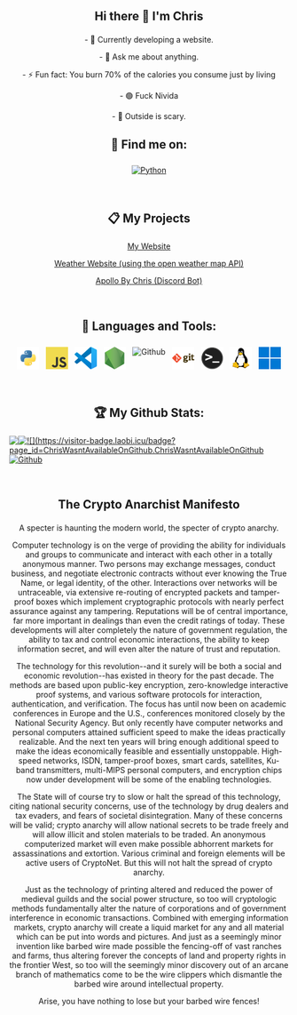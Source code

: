## <p align="center"> Hi there 👋 I'm **Chris**

<p align="center">- 🔭 Currently developing a website.
<p align="center">- 💬 Ask me about anything.
<p align="center">- ⚡ Fun fact: You burn 70% of the calories you consume just by living
<p align="center">- 🟢 Fuck Nivida
<p align="center">- 🌳 Outside is scary.

## <p align="center">📧 Find me on:

<p align="center">
 <a href="https://twitter.com/chriswasntavailable" target="_blank" rel="noopener noreferrer"> <img src="https://w7.pngwing.com/pngs/382/266/png-transparent-computer-icons-twitter-logo-logo-monochrome-black.png" alt="Python" height="40" style="vertical-align:top; margin:4px"></a>
</p>

<br />

## <p align="center">📋 My Projects

<p align="center"> <a href="https://chriswasntavailable.xyz">My Website</a>
<p align="center"> <a href="https://projects.chriswasntavailable.xyz/web/weatherapp/index.html">Weather Website (using the open weather map API)</a>
<p align="center"> <a href="https://apollo.chriswasntavailable.xyz/discord">Apollo By Chris (Discord Bot)</a>

</p>

<br />

## <p align="center"> 🧰 Languages and Tools:
<p align="center">
<img src="https://raw.githubusercontent.com/github/explore/80688e429a7d4ef2fca1e82350fe8e3517d3494d/topics/python/python.png" alt="Python" height="40" style="vertical-align:top; margin:4px">
<img src="https://raw.githubusercontent.com/github/explore/80688e429a7d4ef2fca1e82350fe8e3517d3494d/topics/javascript/javascript.png" alt="Javascript" height="40" style="vertical-align:top; margin:4px">
<img src="https://raw.githubusercontent.com/github/explore/80688e429a7d4ef2fca1e82350fe8e3517d3494d/topics/visual-studio-code/visual-studio-code.png" alt="VS Code" height="40" style="vertical-align:top; margin:4px">
<img src="https://raw.githubusercontent.com/github/explore/80688e429a7d4ef2fca1e82350fe8e3517d3494d/topics/nodejs/nodejs.png" alt="NodeJS" height="40" style="vertical-align:top; margin:4px">
<img src="https://avatars.githubusercontent.com/u/26377421?v=4" alt="Github" height="40" style="vertical-align:top; margin:4px">
<img src="https://raw.githubusercontent.com/github/explore/80688e429a7d4ef2fca1e82350fe8e3517d3494d/topics/git/git.png" alt="Git" height="40" style="vertical-align:top; margin:4px">
<img src="https://raw.githubusercontent.com/github/explore/80688e429a7d4ef2fca1e82350fe8e3517d3494d/topics/terminal/terminal.png" alt="Terminal" height="40" style="vertical-align:top; margin:4px">
<img src="https://raw.githubusercontent.com/github/explore/80688e429a7d4ef2fca1e82350fe8e3517d3494d/topics/linux/linux.png" alt="Linux" height="40" style="vertical-align:top; margin:4px" alt="Windows" height="40" style="vertical-align:top; margin:4px">
<img src="https://raw.githubusercontent.com/github/explore/80688e429a7d4ef2fca1e82350fe8e3517d3494d/topics/windows/windows.png" alt="Windows" height="40" style="vertical-align:top; margin:4px">

</p>

<br />

## <p align="center"> 🏆 My Github Stats:
<p align="center">
<div>
<a href="https://github-readme-stats.vercel.app/api?username=ChrisWasntAvailableOnGithub&theme=synthwave">
  <img  align="left" src="https://github-readme-stats.vercel.app/api?username=ChrisWasntAvailableOnGithub&count_private=true&show_icons=true&theme=synthwave" />
</a>
<a href="https://github-readme-stats.vercel.app/api/top-langs/?username=ChrisWasntAvailableOnGithub&hide=php&theme=synthwave">
  <img align="left" src="https://github-readme-stats.vercel.app/api/top-langs/?username=ChrisWasntAvailableOnGithub&hide=php&theme=synthwave" />
 
 ![](https://visitor-badge.laobi.icu/badge?page_id=ChrisWasntAvailableOnGithub.ChrisWasntAvailableOnGithub [![Github](https://img.shields.io/github/followers/ChrisWasntAvailableOnGithub?label=Followers&logo=Github)](https://github.com/ChrisWasntAvailableOnGithub)

</p>
 
 <br />
 
## <p align="center">The Crypto Anarchist Manifesto
<p align="center">
 A specter is haunting the modern world, the specter of crypto anarchy.

<p align="center"> Computer technology is on the verge of providing the ability for individuals and groups to communicate and interact with each other in a totally anonymous manner. Two persons may exchange messages, conduct business, and negotiate electronic contracts without ever knowing the True Name, or legal identity, of the other. Interactions over networks will be untraceable, via extensive re-routing of encrypted packets and tamper-proof boxes which implement cryptographic protocols with nearly perfect assurance against any tampering. Reputations will be of central importance, far more important in dealings than even the credit ratings of today. These developments will alter completely the nature of government regulation, the ability to tax and control economic interactions, the ability to keep information secret, and will even alter the nature of trust and reputation.

<p align="center"> The technology for this revolution--and it surely will be both a social and economic revolution--has existed in theory for the past decade. The methods are based upon public-key encryption, zero-knowledge interactive proof systems, and various software protocols for interaction, authentication, and verification. The focus has until now been on academic conferences in Europe and the U.S., conferences monitored closely by the National Security Agency. But only recently have computer networks and personal computers attained sufficient speed to make the ideas practically realizable. And the next ten years will bring enough additional speed to make the ideas economically feasible and essentially unstoppable. High-speed networks, ISDN, tamper-proof boxes, smart cards, satellites, Ku-band transmitters, multi-MIPS personal computers, and encryption chips now under development will be some of the enabling technologies.

<p align="center"> The State will of course try to slow or halt the spread of this technology, citing national security concerns, use of the technology by drug dealers and tax evaders, and fears of societal disintegration. Many of these concerns will be valid; crypto anarchy will allow national secrets to be trade freely and will allow illicit and stolen materials to be traded. An anonymous computerized market will even make possible abhorrent markets for assassinations and extortion. Various criminal and foreign elements will be active users of CryptoNet. But this will not halt the spread of crypto anarchy.

<p align="center"> Just as the technology of printing altered and reduced the power of medieval guilds and the social power structure, so too will cryptologic methods fundamentally alter the nature of corporations and of government interference in economic transactions. Combined with emerging information markets, crypto anarchy will create a liquid market for any and all material which can be put into words and pictures. And just as a seemingly minor invention like barbed wire made possible the fencing-off of vast ranches and farms, thus altering forever the concepts of land and property rights in the frontier West, so too will the seemingly minor discovery out of an arcane branch of mathematics come to be the wire clippers which dismantle the barbed wire around intellectual property.

<p align="center"> Arise, you have nothing to lose but your barbed wire fences! 

 </p>
 


</div>
